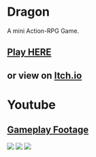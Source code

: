 # Dragon

A mini Action-RPG Game.

## [Play HERE](https://itch.io/embed-upload/5040202?color=333333)
or view on [Itch.io](https://slugga.itch.io/the-i-of-the-dragon)
---
# Youtube
[Gameplay Footage](https://www.youtube.com/watch?v=aI7SwftcV3o)
---
![](https://img.itch.zone/aW1nLzc4MjQ0NTkucG5n/original/8vF4DM.png)
![](https://i.imgur.com/H9aBbql.png)
![](https://i.imgur.com/ujBM2l1.png)